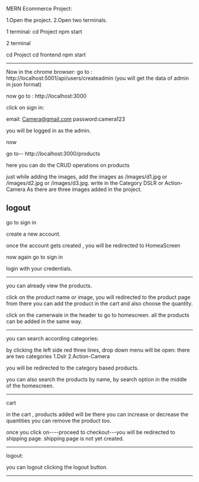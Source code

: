 MERN Ecommerce Project:

1.Open the project.
2.Open two terminals.

1 terminal:
cd Project
npm start

2 terminal

cd Project
cd frontend
npm start


---------------------------------------------------------------------------------

Now in the chrome browser:
go to : http://localhost:5001/api/users/createadmin
(you will get the data of admin in json format)

now go to : http://localhost:3000

click on sign in:

email: Camera@gmail.com
password:camera123

you will be logged in as the admin.

now 

go to-- http://localhost:3000/products

here you can do the CRUD operations on products

just while adding the images, add the images as /images/d1.jpg or /images/d2.jpg or /images/d3.jpg.
write in the Category  DSLR or Action-Camera 
As there are three images added in the project.

logout 
------------------------------------------------------------------------------------

go to sign in

create a new account.

once the account gets created , you will be redirected to HomeaScreen

now again go to sign in
 
login with your credentials.

------------------------------------------------------------------------------------------
you can already view the products.

click on the product name or image,
you will redirected to the product page
from there you can add the product in the cart and also choose the quantity.

click on the camerwale in the header to go to homescreen.
all the products can be added in the same way.

--------------------------------------------------------------------------------------------
you can search according categories:

by clicking the left side red three lines, drop down menu will be open:
there are two categories
1.Dslr
2.Action-Camera

you will be redirected to the category based products.

you can also search the products by name, by search option in the middle of the homescreen.

---------------------------------------------------------------------------------------------
cart

in the cart , products added will be there
you can increase or decrease the quantities
you can remove the product too.

once you click on----proceed to checkout---you will be redirected to shipping page.
shipping page is not yet created.

----------------------------------------------------------------------------------------
logout:

you can logout clicking the logout button.

----------------------------------------------------------------------------------------